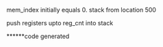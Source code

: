 mem_index initially equals 0.
stack from location 500

push registers upto reg_cnt into stack 
 
******code generated

